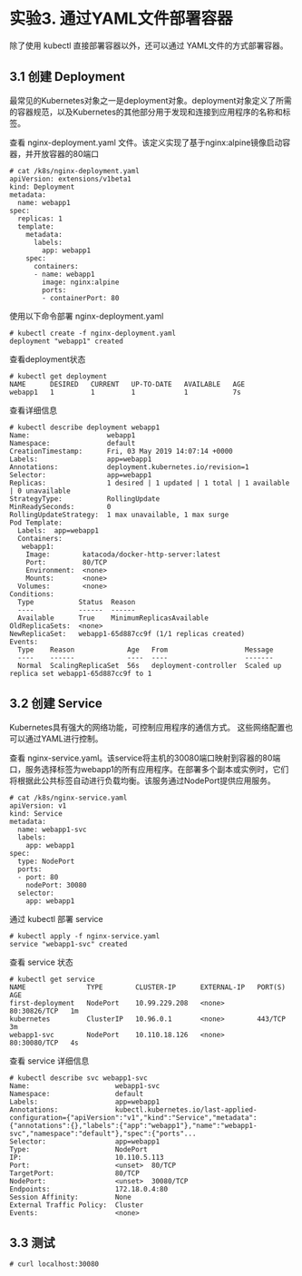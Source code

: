 # 实验3. 通过YAML文件部署容器

除了使用 kubectl 直接部署容器以外，还可以通过 YAML文件的方式部署容器。

## 3.1 创建 Deployment

最常见的Kubernetes对象之一是deployment对象。deployment对象定义了所需的容器规范，以及Kubernetes的其他部分用于发现和连接到应用程序的名称和标签。

查看 nginx-deployment.yaml 文件。该定义实现了基于nginx:alpine镜像启动容器，并开放容器的80端口
```
# cat /k8s/nginx-deployment.yaml
apiVersion: extensions/v1beta1
kind: Deployment
metadata:
  name: webapp1
spec:
  replicas: 1
  template:
    metadata:
      labels:
        app: webapp1
    spec:
      containers:
      - name: webapp1
        image: nginx:alpine
        ports:
        - containerPort: 80
```

使用以下命令部署 nginx-deployment.yaml
```
# kubectl create -f nginx-deployment.yaml
deployment "webapp1" created
```

查看deployment状态
```
# kubectl get deployment
NAME      DESIRED   CURRENT   UP-TO-DATE   AVAILABLE   AGE
webapp1   1         1         1            1           7s
```

查看详细信息
```
# kubectl describe deployment webapp1
Name:                   webapp1
Namespace:              default
CreationTimestamp:      Fri, 03 May 2019 14:07:14 +0000
Labels:                 app=webapp1
Annotations:            deployment.kubernetes.io/revision=1
Selector:               app=webapp1
Replicas:               1 desired | 1 updated | 1 total | 1 available | 0 unavailable
StrategyType:           RollingUpdate
MinReadySeconds:        0
RollingUpdateStrategy:  1 max unavailable, 1 max surge
Pod Template:
  Labels:  app=webapp1
  Containers:
   webapp1:
    Image:        katacoda/docker-http-server:latest
    Port:         80/TCP
    Environment:  <none>
    Mounts:       <none>
  Volumes:        <none>
Conditions:
  Type           Status  Reason
  ----           ------  ------
  Available      True    MinimumReplicasAvailable
OldReplicaSets:  <none>
NewReplicaSet:   webapp1-65d887cc9f (1/1 replicas created)
Events:
  Type    Reason             Age   From                   Message
  ----    ------             ----  ----                   -------
  Normal  ScalingReplicaSet  56s   deployment-controller  Scaled up replica set webapp1-65d887cc9f to 1
```


## 3.2 创建 Service

Kubernetes具有强大的网络功能，可控制应用程序的通信方式。 这些网络配置也可以通过YAML进行控制。

查看 nginx-service.yaml。该service将主机的30080端口映射到容器的80端口，服务选择标签为webapp1的所有应用程序。在部署多个副本或实例时，它们将根据此公共标签自动进行负载均衡。该服务通过NodePort提供应用服务。
```
# cat /k8s/nginx-service.yaml
apiVersion: v1
kind: Service
metadata:
  name: webapp1-svc
  labels:
    app: webapp1
spec:
  type: NodePort
  ports:
  - port: 80
    nodePort: 30080
  selector:
    app: webapp1
```

通过 kubectl 部署 service
```
# kubectl apply -f nginx-service.yaml
service "webapp1-svc" created
```

查看 service 状态
```
# kubectl get service
NAME               TYPE        CLUSTER-IP      EXTERNAL-IP   PORT(S)        AGE
first-deployment   NodePort    10.99.229.208   <none>        80:30826/TCP   1m
kubernetes         ClusterIP   10.96.0.1       <none>        443/TCP        3m
webapp1-svc        NodePort    10.110.18.126   <none>        80:30080/TCP   4s
```

查看 service 详细信息
```
# kubectl describe svc webapp1-svc
Name:                     webapp1-svc
Namespace:                default
Labels:                   app=webapp1
Annotations:              kubectl.kubernetes.io/last-applied-configuration={"apiVersion":"v1","kind":"Service","metadata":{"annotations":{},"labels":{"app":"webapp1"},"name":"webapp1-svc","namespace":"default"},"spec":{"ports"...
Selector:                 app=webapp1
Type:                     NodePort
IP:                       10.110.5.113
Port:                     <unset>  80/TCP
TargetPort:               80/TCP
NodePort:                 <unset>  30080/TCP
Endpoints:                172.18.0.4:80
Session Affinity:         None
External Traffic Policy:  Cluster
Events:                   <none>
```

## 3.3 测试

```
# curl localhost:30080
```